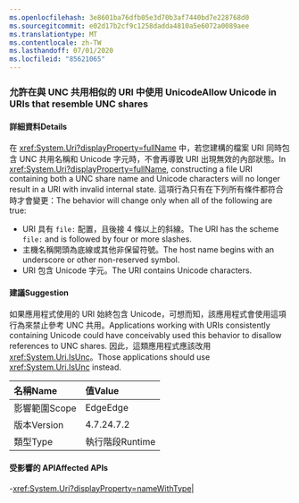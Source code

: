 ```yaml
---
ms.openlocfilehash: 3e8601ba76dfb05e3d70b3af7440bd7e228768d0
ms.sourcegitcommit: e02d17b2cf9c1258dadda4810a5e6072a0089aee
ms.translationtype: MT
ms.contentlocale: zh-TW
ms.lasthandoff: 07/01/2020
ms.locfileid: "85621065"
---
```

### <a name="allow-unicode-in-uris-that-resemble-unc-shares"></a><span data-ttu-id="18ac5-101">允許在與 UNC 共用相似的 URI 中使用 Unicode</span><span class="sxs-lookup"><span data-stu-id="18ac5-101">Allow Unicode in URIs that resemble UNC shares</span></span>

#### <a name="details"></a><span data-ttu-id="18ac5-102">詳細資料</span><span class="sxs-lookup"><span data-stu-id="18ac5-102">Details</span></span>

<span data-ttu-id="18ac5-103">在 <xref:System.Uri?displayProperty=fullName> 中，若您建構的檔案 URI 同時包含 UNC 共用名稱和 Unicode 字元時，不會再導致 URI 出現無效的內部狀態。</span><span class="sxs-lookup"><span data-stu-id="18ac5-103">In <xref:System.Uri?displayProperty=fullName>, constructing a file URI containing both a UNC share name and Unicode characters will no longer result in a URI with invalid internal state.</span></span> <span data-ttu-id="18ac5-104">這項行為只有在下列所有條件都符合時才會變更：</span><span class="sxs-lookup"><span data-stu-id="18ac5-104">The behavior will change only when all of the following are true:</span></span><ul><li><span data-ttu-id="18ac5-105">URI 具有 <code>file:</code> 配置，且後接 4 條以上的斜線。</span><span class="sxs-lookup"><span data-stu-id="18ac5-105">The URI has the scheme <code>file:</code> and is followed by four or more slashes.</span></span></li><li><span data-ttu-id="18ac5-106">主機名稱開頭為底線或其他非保留符號。</span><span class="sxs-lookup"><span data-stu-id="18ac5-106">The host name begins with an underscore or other non-reserved symbol.</span></span></li><li><span data-ttu-id="18ac5-107">URI 包含 Unicode 字元。</span><span class="sxs-lookup"><span data-stu-id="18ac5-107">The URI contains Unicode characters.</span></span></li></ul>

#### <a name="suggestion"></a><span data-ttu-id="18ac5-108">建議</span><span class="sxs-lookup"><span data-stu-id="18ac5-108">Suggestion</span></span>

<span data-ttu-id="18ac5-109">如果應用程式使用的 URI 始終包含 Unicode，可想而知，該應用程式會使用這項行為來禁止參考 UNC 共用。</span><span class="sxs-lookup"><span data-stu-id="18ac5-109">Applications working with URIs consistently containing Unicode could have conceivably used this behavior to disallow references to UNC shares.</span></span> <span data-ttu-id="18ac5-110">因此，這類應用程式應該改用 <xref:System.Uri.IsUnc>。</span><span class="sxs-lookup"><span data-stu-id="18ac5-110">Those applications should use <xref:System.Uri.IsUnc> instead.</span></span>

| <span data-ttu-id="18ac5-111">名稱</span><span class="sxs-lookup"><span data-stu-id="18ac5-111">Name</span></span>    | <span data-ttu-id="18ac5-112">值</span><span class="sxs-lookup"><span data-stu-id="18ac5-112">Value</span></span>       |
|:--------|:------------|
| <span data-ttu-id="18ac5-113">影響範圍</span><span class="sxs-lookup"><span data-stu-id="18ac5-113">Scope</span></span>   |<span data-ttu-id="18ac5-114">Edge</span><span class="sxs-lookup"><span data-stu-id="18ac5-114">Edge</span></span>|
|<span data-ttu-id="18ac5-115">版本</span><span class="sxs-lookup"><span data-stu-id="18ac5-115">Version</span></span>|<span data-ttu-id="18ac5-116">4.7.2</span><span class="sxs-lookup"><span data-stu-id="18ac5-116">4.7.2</span></span>|
|<span data-ttu-id="18ac5-117">類型</span><span class="sxs-lookup"><span data-stu-id="18ac5-117">Type</span></span>|<span data-ttu-id="18ac5-118">執行階段</span><span class="sxs-lookup"><span data-stu-id="18ac5-118">Runtime</span></span>

#### <a name="affected-apis"></a><span data-ttu-id="18ac5-119">受影響的 API</span><span class="sxs-lookup"><span data-stu-id="18ac5-119">Affected APIs</span></span>

-<xref:System.Uri?displayProperty=nameWithType></li></ul>|
